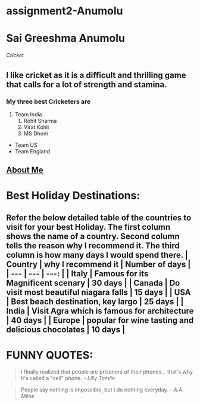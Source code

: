 # assignment2-Anumolu

# Sai Greeshma Anumolu
###### Cricket
I like cricket as it is a difficult and **thrilling** game that calls for a lot of **strength** and stamina.
------
### My three best Cricketers are
1. Team India
    1. Rohit Sharma
    2. Virat Kohli
    3. MS Dhoni
* Team US
* Team England

[About Me](https://github.com/SaiGreeshmaAnumolu/assignment2-Anumolu/blob/main/AboutMe.md)
-----
# Best Holiday Destinations:
Refer the below detailed table of the countries to visit for your best Holiday. The first column shows the name of a country. Second column tells the reason why I recommend it. The third column is how many days I would spend there.
| Country | why I recommend it | Number of days |
| --- | --- | ---: |
| Italy | Famous for its Magnificent scenary | 30 days |
| Canada | Do visit most beautiful niagara falls | 15 days |
| USA | Best beach destination, key largo | 25 days |
| India | Visit Agra which is famous for architecture | 40 days |
| Europe | popular for wine tasting and delicious chocolates | 10 days |
---------
# FUNNY QUOTES:
> I finally realized that people are prisoners of their phones... that's why it's called a "cell" phone.
*- Lilly Tomlin*

> People say nothing is impossible, but I do nothing everyday.
*- A.A. Milne*
